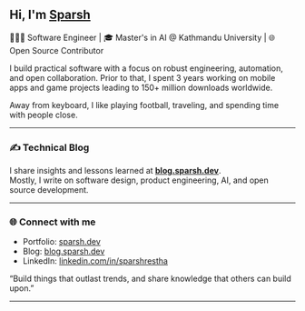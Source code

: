 ## Hi, I'm [Sparsh](https://sparsh.dev)

👨🏻‍💻 Software Engineer | 🎓 Master's in AI @ Kathmandu University | 🌐 Open Source Contributor  

I build practical software with a focus on robust engineering, automation, and open collaboration. Prior to that, I spent 3 years working on mobile apps and game projects leading to 150+ million downloads worldwide.

Away from keyboard, I like playing football, traveling, and spending time with people close.

---

### ✍️ Technical Blog
I share insights and lessons learned at [**blog.sparsh.dev**](https://blog.sparsh.dev).  
Mostly, I write on software design, product engineering, AI, and open source development.

---

### 🌐 Connect with me
- Portfolio: [sparsh.dev](https://sparsh.dev)  
- Blog: [blog.sparsh.dev](https://blog.sparsh.dev)  
- LinkedIn: [linkedin.com/in/sparshrestha](https://linkedin.com/in/sparshrestha)


“Build things that outlast trends, and share knowledge that others can build upon.”

---
